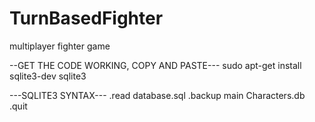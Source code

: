 # TurnBasedFighter
multiplayer fighter game

--GET THE CODE WORKING, COPY AND PASTE---
sudo apt-get install sqlite3-dev
sqlite3
  
  ---SQLITE3 SYNTAX---
.read database.sql
.backup main Characters.db
.quit
